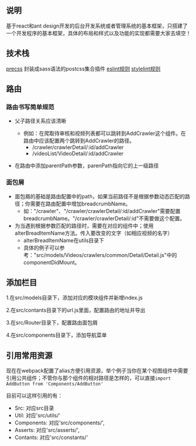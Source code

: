 ## 说明
基于react和ant design开发的后台开发系统或者管理系统的基本框架，只搭建了一个开发程序的基本框架，具体的布局和样式以及功能的实现都需要大家去填空！

## 技术栈
[precss](https://github.com/jonathantneal/precss) 封装成sass语法的postcss集合插件
[eslint规则](https://github.com/flyctrl/react-sys-cms/blob/master/.eslintrc.js)
[stylelint规则](https://github.com/flyctrl/react-sys-cms/blob/master/.stylelintrc)

## 路由

### 路由书写简单规范

- 父子路径关系应该清晰
    - 例如：在爬取待审核和视频列表都可以跳转到AddCrawler这个组件。在路由中应该配置两个跳转到AddCrawler的路径。
        - /crawler/crawlerDetail/:id/addCrawler
        - /videoList/VideoDetail/:id/addCrawler

- 在路由中添加parentPath参数，parenPath指向它的上一级路径

### 面包屑
- 面包屑的基础是路由配置中的path，如果当前路径不是根据参数动态匹配的路径；你需要在路由配置中增加breadcrumbName。
    - 如："/crawler"、"/crawler/crawlerDetail/:id/addCrawler"需要配置breadcrumbName。"/crawler/crawlerDetail/:id"不需要做这个配置。
- 为当遇到根据参数匹配的路径时，需要在对应的组件中；使用alterBreadItemName方法。传入要改变的文字（如相应视频的名字）
    - alterBreadItemName在utils目录下
    - 具体的例子可以参考："src/models/Videos/crawlers/common/Detail/Detail.js"中的componentDidMount。

## 添加栏目
1.在src/models目录下，添加对应的模块组件并新增index.js

2.在src/contants目录下的url.js里面，配置路由的地址并导出

3.在src/Router目录下，配置路由面包屑

4.在src/components目录下，添加导航菜单


## 引用常用资源

现在在webpack配置了alias方便引用资源，举个例子当你在某个视图组件中需要引用公共组件；不管你与那个组件的相对路径是怎样的，可以直接`import AddButton from 'Components/AddButton'`

目前可以这样引用的有：

- Src: 对应src目录
- Util: 对应'src/utils/'
- Components: 对应'src/components/',
- Asserts: 对应'src/asserts/',
- Contants: 对应'src/constants/'
